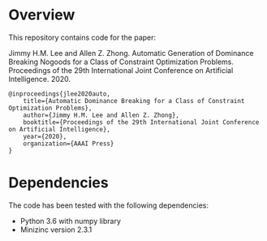 # Overview
This repository contains code for the paper:

Jimmy H.M. Lee and Allen Z. Zhong. Automatic Generation of Dominance Breaking Nogoods for a Class of Constraint Optimization Problems. Proceedings of the 29th International Joint Conference on Artificial Intelligence. 2020.
```
@inproceedings{jlee2020auto,
	title={Automatic Dominance Breaking for a Class of Constraint Optimization Problems},
	author={Jimmy H.M. Lee and Allen Z. Zhong},
	booktitle={Proceedings of the 29th International Joint Conference on Artificial Intelligence},
	year={2020},
	organization={AAAI Press}
}
```

# Dependencies
The code has been tested with the following dependencies: 
* Python 3.6 with numpy library
* Minizinc version 2.3.1
